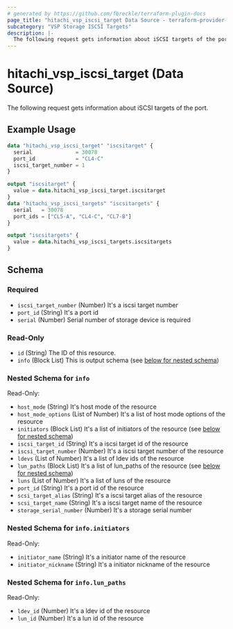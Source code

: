 ```yaml
---
# generated by https://github.com/fbreckle/terraform-plugin-docs
page_title: "hitachi_vsp_iscsi_target Data Source - terraform-provider-hitachi"
subcategory: "VSP Storage ISCSI Targets"
description: |-
  The following request gets information about iSCSI targets of the port.
---
```


# hitachi_vsp_iscsi_target (Data Source)

The following request gets information about iSCSI targets of the port.

## Example Usage

```terraform
data "hitachi_vsp_iscsi_target" "iscsitarget" {
  serial              = 30078
  port_id             = "CL4-C"
  iscsi_target_number = 1
}

output "iscsitarget" {
  value = data.hitachi_vsp_iscsi_target.iscsitarget
}
data "hitachi_vsp_iscsi_targets" "iscsitargets" {
  serial   = 30078
  port_ids = ["CL5-A", "CL4-C", "CL7-B"]
}

output "iscsitargets" {
  value = data.hitachi_vsp_iscsi_targets.iscsitargets
}
```

<!-- schema generated by tfplugindocs -->
## Schema

### Required

- `iscsi_target_number` (Number) It's a iscsi target number
- `port_id` (String) It's a port id
- `serial` (Number) Serial number of storage device is required

### Read-Only

- `id` (String) The ID of this resource.
- `info` (Block List) This is output schema (see [below for nested schema](#nestedblock--info))

<a id="nestedblock--info"></a>
### Nested Schema for `info`

Read-Only:

- `host_mode` (String) It's host mode of the resource
- `host_mode_options` (List of Number) It's a list of host mode options of the resource
- `initiators` (Block List) It's a list of initiators of the resource (see [below for nested schema](#nestedblock--info--initiators))
- `iscsi_target_id` (String) It's a iscsi target id of the resource
- `iscsi_target_number` (Number) It's a iscsi target number of the resource
- `ldevs` (List of Number) It's a list of ldev ids of the resource
- `lun_paths` (Block List) It's a list of lun_paths of the resource (see [below for nested schema](#nestedblock--info--lun_paths))
- `luns` (List of Number) It's a list of luns of the resource
- `port_id` (String) It's a port id of the resource
- `scsi_target_alias` (String) It's a iscsi target alias of the resource
- `scsi_target_name` (String) It's a iscsi target name of the resource
- `storage_serial_number` (Number) It's a storage serial number

<a id="nestedblock--info--initiators"></a>
### Nested Schema for `info.initiators`

Read-Only:

- `initiator_name` (String) It's a initiator name of the resource
- `initiator_nickname` (String) It's a initiator nickname of the resource


<a id="nestedblock--info--lun_paths"></a>
### Nested Schema for `info.lun_paths`

Read-Only:

- `ldev_id` (Number) It's a ldev id of the resource
- `lun_id` (Number) It's a lun id of the resource


